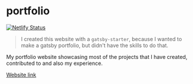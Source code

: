 # portfolio

[![Netlify Status](https://api.netlify.com/api/v1/badges/bea2cf2f-3454-4562-8740-5bd0476564ba/deploy-status)](https://app.netlify.com/sites/endormi-portfolio/deploys)

> I created this website with a `gatsby-starter`, because I wanted to make a gatsby portfolio, but didn't have the skills to do that. 

My portfolio website showcasing most of the projects that I have created, contributed to and also my experience.

[Website link](https://endormi.io/)
